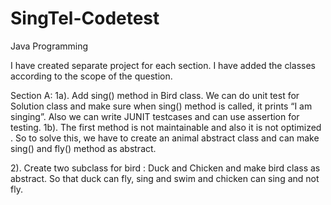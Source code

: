 # SingTel-Codetest
Java Programming 

I have created separate project for each section.
I have added the classes according to the scope of the question.

Section A:
1a). Add sing() method in Bird class. We can do unit test for Solution class and make sure when sing() method is called, it prints “I am singing”. Also we can write JUNIT testcases and can use assertion for testing.
1b). The first method is not maintainable and also it is not optimized . So to solve this, we have to create an animal abstract class and can make sing() and fly() method as abstract. 

2). Create two subclass for bird : Duck and Chicken and make bird class as abstract. So that duck can fly, sing and swim and chicken can sing and not fly.
